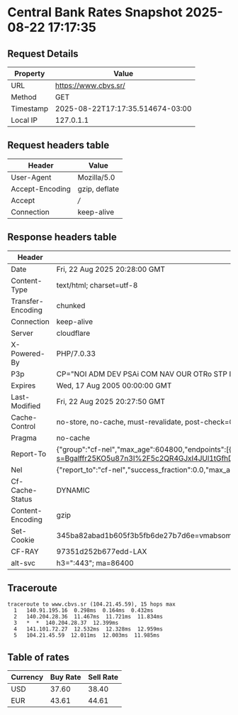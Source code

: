 # Central Bank Rates Snapshot 2025-08-22 17:17:35
## Request Details

| Property | Value |
|----------|-------|
| URL | https://www.cbvs.sr/ |
| Method | GET |
| Timestamp | 2025-08-22T17:17:35.514674-03:00 |
| Local IP | 127.0.1.1 |
    
## Request headers table

| Header | Value |
|--------|-------|
| User-Agent | Mozilla/5.0 |
| Accept-Encoding | gzip, deflate |
| Accept | */* |
| Connection | keep-alive |

    
## Response headers table
| Header | Value |
|--------|-------|
| Date | Fri, 22 Aug 2025 20:28:00 GMT |
| Content-Type | text/html; charset=utf-8 |
| Transfer-Encoding | chunked |
| Connection | keep-alive |
| Server | cloudflare |
| X-Powered-By | PHP/7.0.33 |
| P3p | CP="NOI ADM DEV PSAi COM NAV OUR OTRo STP IND DEM" |
| Expires | Wed, 17 Aug 2005 00:00:00 GMT |
| Last-Modified | Fri, 22 Aug 2025 20:27:50 GMT |
| Cache-Control | no-store, no-cache, must-revalidate, post-check=0, pre-check=0 |
| Pragma | no-cache |
| Report-To | {"group":"cf-nel","max_age":604800,"endpoints":[{"url":"https://a.nel.cloudflare.com/report/v4?s=Bgalffr25KO5u87n3I%2F5c2QR4GJxI4JUl1tGfhD9ThMWhx5goXjPT0BRzBBcMLTLwzQJ%2FTbnaBqxXMZzDMKAjpWVwl4BCYyHj55v"}]} |
| Nel | {"report_to":"cf-nel","success_fraction":0.0,"max_age":604800} |
| Cf-Cache-Status | DYNAMIC |
| Content-Encoding | gzip |
| Set-Cookie | 345ba82abad1b605f3b5fb6de27b7d6e=vmabsomqgbp0fedj7g64bfrg53; HttpOnly; Path=/ |
| CF-RAY | 97351d252b677edd-LAX |
| alt-svc | h3=":443"; ma=86400 |

## Traceroute 

```
traceroute to www.cbvs.sr (104.21.45.59), 15 hops max
  1   140.91.195.16  0.298ms  0.164ms  0.432ms 
  2   140.204.28.36  11.467ms  11.721ms  11.834ms 
  3   *  *  140.204.28.37  12.399ms 
  4   141.101.72.27  12.532ms  12.328ms  12.959ms 
  5   104.21.45.59  12.011ms  12.003ms  11.985ms 

```

## Table of rates

| Currency | Buy Rate | Sell Rate |
|----------|----------|-----------|
| USD | 37.60 | 38.40 |
| EUR | 43.61 | 44.61 |
